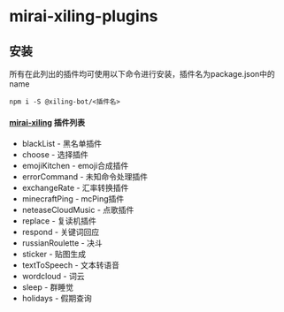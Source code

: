 # mirai-xiling-plugins

## 安装

所有在此列出的插件均可使用以下命令进行安装，插件名为package.json中的name
```
npm i -S @xiling-bot/<插件名>
```

#### [mirai-xiling](https://github.com/xiyuesaves/mirai-xiling) 插件列表

- blackList	-	黑名单插件
- choose	-	选择插件
- emojiKitchen	-	emoji合成插件
- errorCommand	-	未知命令处理插件
- exchangeRate	-	汇率转换插件
- minecraftPing	-	mcPing插件
- neteaseCloudMusic	-	点歌插件
- replace	-	复读机插件
- respond	-	关键词回应
- russianRoulette	-	决斗
- sticker	-	贴图生成
- textToSpeech	-	文本转语音
- wordcloud	-	词云
- sleep	-	群睡觉
- holidays -  假期查询
